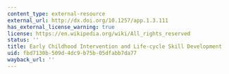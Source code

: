 ```yaml
---
content_type: external-resource
external_url: http://dx.doi.org/10.1257/app.1.3.111
has_external_license_warning: true
license: https://en.wikipedia.org/wiki/All_rights_reserved
status: ''
title: Early Childhood Intervention and Life-cycle Skill Development
uid: fbd7130b-509d-4dc9-b75b-05dfabb7da77
wayback_url: ''
---
```

